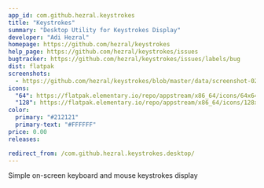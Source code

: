 ```yaml
---
app_id: com.github.hezral.keystrokes
title: "Keystrokes"
summary: "Desktop Utility for Keystrokes Display"
developer: "Adi Hezral"
homepage: https://github.com/hezral/keystrokes
help_page: https://github.com/hezral/keystrokes/issues
bugtracker: https://github.com/hezral/keystrokes/issues/labels/bug
dist: flatpak
screenshots:
  - https://github.com/hezral/keystrokes/blob/master/data/screenshot-02.png?raw=true
icons:
  "64": https://flatpak.elementary.io/repo/appstream/x86_64/icons/64x64/com.github.hezral.keystrokes.png
  "128": https://flatpak.elementary.io/repo/appstream/x86_64/icons/128x128/com.github.hezral.keystrokes.png
color:
  primary: "#212121"
  primary-text: "#FFFFFF"
price: 0.00
releases:

redirect_from: /com.github.hezral.keystrokes.desktop/
---
```


<p>Simple on-screen keyboard and mouse keystrokes display</p>
